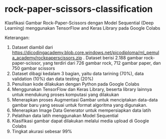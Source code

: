 # rock-paper-scissors-classification
Klasfikasi Gambar Rock-Paper-Scissors dengan Model Sequential (Deep Learning) menggunakan TensorFlow and Keras Library pada Google Colabs

Keterangan:
1. Dataset diambil dari https://dicodingacademy.blob.core.windows.net/picodiploma/ml_pemula_academy/rockpaperscissors.zip . Dataset berisi 2.188 gambar rock-paper-scissor, yang terdiri dari 726 gambar rock, 712 gambar paper, dan 750 gambar scissors
2. Dataset dibagi kedalam 3 bagian, yaitu data tarining (70%), data validation (10%) dan data testing (20%)
3. Penulisan kode dilakukan dengan Python pada Google Colabs
4. Menggunakan TensorFlow dan Keras Library, beserta library lainnya untuk mendukung proses komputasi yang dilakukan 
5. Menerapkan proses Augmentasi Gambar untuk menciptakan data-data gambar baru yang sesuai untuk format algoritma yang digunakan.
6. Menerapkan Image Data Generator untuk mempersiapkan data latih
7. Pelatihan data latih menggunakan Model Sequential
8. Klasifikasi gambar dapat dilakukan melalui media upload di Google Colabs
9. Tingkat akurasi sebesar 99%
